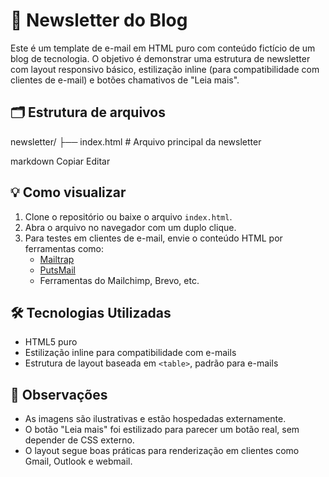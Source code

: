 # 📩 Newsletter do Blog

Este é um template de e-mail em HTML puro com conteúdo fictício de um blog de tecnologia. O objetivo é demonstrar uma estrutura de newsletter com layout responsivo básico, estilização inline (para compatibilidade com clientes de e-mail) e botões chamativos de "Leia mais".

## 🗂 Estrutura de arquivos

newsletter/
├── index.html # Arquivo principal da newsletter

markdown
Copiar
Editar

## 💡 Como visualizar

1. Clone o repositório ou baixe o arquivo `index.html`.
2. Abra o arquivo no navegador com um duplo clique.
3. Para testes em clientes de e-mail, envie o conteúdo HTML por ferramentas como:
   - [Mailtrap](https://mailtrap.io)
   - [PutsMail](https://putsmail.com/)
   - Ferramentas do Mailchimp, Brevo, etc.

## 🛠 Tecnologias Utilizadas

- HTML5 puro
- Estilização inline para compatibilidade com e-mails
- Estrutura de layout baseada em `<table>`, padrão para e-mails

## 📌 Observações

- As imagens são ilustrativas e estão hospedadas externamente.
- O botão "Leia mais" foi estilizado para parecer um botão real, sem depender de CSS externo.
- O layout segue boas práticas para renderização em clientes como Gmail, Outlook e webmail.


